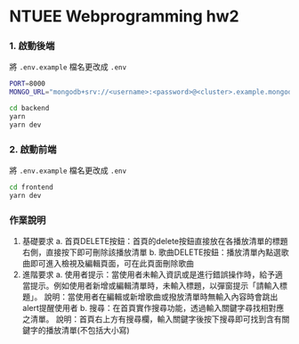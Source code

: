 # NTUEE Webprogramming hw2

### 1. 啟動後端

將 `.env.example` 檔名更改成 `.env`
```bash
PORT=8000
MONGO_URL="mongodb+srv://<username>:<password>@<cluster>.example.mongodb.net/?retryWrites=true&w=majority"
```

```bash
cd backend
yarn
yarn dev
```

### 2. 啟動前端

將 `.env.example` 檔名更改成 `.env`
```bash
cd frontend
yarn dev
```

### 作業說明
1. 基礎要求
  a. 首頁DELETE按鈕：首頁的delete按鈕直接放在各播放清單的標題右側，直接按下即可刪除該播放清單
  b. 歌曲DELETE按鈕：播放清單內點選歌曲即可進入檢視及編輯頁面，可在此頁面刪除歌曲
2. 進階要求
  a. 使用者提示：當使用者未輸入資訊或是進行錯誤操作時，給予適當提示。例如使用者新增或編輯清單時，未輸入標題，以彈窗提示「請輸入標題」。
     說明：當使用者在編輯或新增歌曲或撥放清單時無輸入內容時會跳出alert提醒使用者
  b. 搜尋：在首頁實作搜尋功能，透過輸入關鍵字尋找相對應之清單。
     說明：首頁右上方有搜尋欄，輸入關鍵字後按下搜尋即可找到含有關鍵字的播放清單(不包括大小寫)